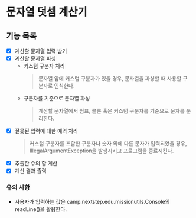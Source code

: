# 문자열 덧셈 계산기

## 기능 목록
- [X] 계산할 문자열 입력 받기
- [X] 계산할 문자열 파싱
    + 커스텀 구분자 처리
      > 문자열 앞에 커스텀 구분자가 있을 경우, 문자열을 파싱할 때 사용할 구분자로 인식한다.
    + 구분자를 기준으로 문자열 파싱
      > 계산할 문자열에서 쉼표, 콜론 혹은 커스텀 구분자를 기준으로 문자를 분리한다.
- [X] 잘못된 입력에 대한 예외 처리
  > 커스텀 구분자를 포함한 구분자나 숫자 외에 다른 문자가 입력되었을 경우, IllegalArgumentException을 발생시키고 프로그램을 종료시킨다.
- [X] 추출한 수의 합 계산
- [X] 계산 결과 출력

### 유의 사항
- 사용자가 입력하는 값은 camp.nextstep.edu.missionutils.Console의 readLine()을 활용한다.
